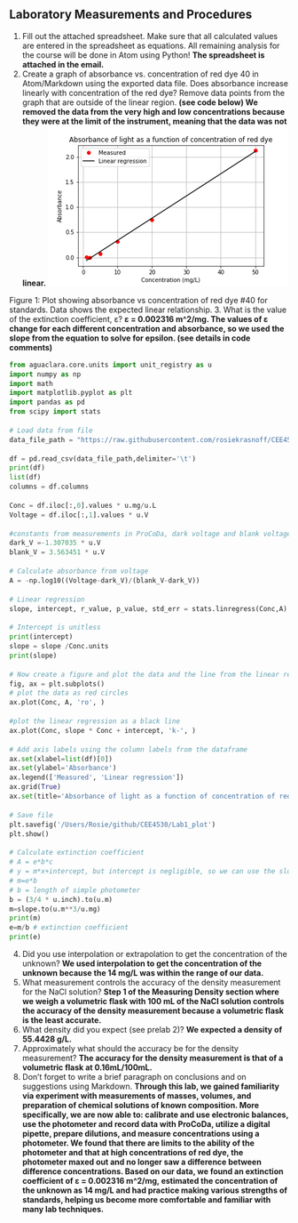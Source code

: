 ## Laboratory Measurements and Procedures

1. Fill out the attached spreadsheet. Make sure that all calculated values are entered in the spreadsheet as equations. All remaining analysis for the course will be done in Atom using Python!
**The spreadsheet is attached in the email.**
2. Create a graph of absorbance vs. concentration of red dye 40 in Atom/Markdown using the exported data file. Does absorbance increase linearly with concentration of the red dye? Remove data points from the graph that are outside of the linear region.
**(see code below)
We removed the data from the very high and low concentrations because they were at the limit of the instrument, meaning that the data was not linear.**
![absorbanceplot](https://github.com/rosiekrasnoff/CEE4530/blob/master/Lab1_plot.png?raw=true)

Figure 1: Plot showing absorbance vs concentration of red dye #40 for standards. Data shows the expected linear relationship.
3. What is the value of the extinction coefficient, ε?
**ε = 0.002316 m^2/mg. The values of ε change for each different concentration and absorbance, so we used the slope from the equation to solve for epsilon. (see details in code comments)**


```python
from aguaclara.core.units import unit_registry as u
import numpy as np
import math
import matplotlib.pyplot as plt
import pandas as pd
from scipy import stats

# Load data from file
data_file_path = "https://raw.githubusercontent.com/rosiekrasnoff/CEE4530/master/Lab1_concentration_voltage_data.tsv"

df = pd.read_csv(data_file_path,delimiter='\t')
print(df)
list(df)
columns = df.columns

Conc = df.iloc[:,0].values * u.mg/u.L
Voltage = df.iloc[:,1].values * u.V

#constants from measurements in ProCoDa, dark voltage and blank voltage
dark_V =-1.307035 * u.V
blank_V	= 3.563451 * u.V

# Calculate absorbance from voltage
A = -np.log10((Voltage-dark_V)/(blank_V-dark_V))

# Linear regression
slope, intercept, r_value, p_value, std_err = stats.linregress(Conc,A)

# Intercept is unitless
print(intercept)
slope = slope /Conc.units
print(slope)

# Now create a figure and plot the data and the line from the linear regression.
fig, ax = plt.subplots()
# plot the data as red circles
ax.plot(Conc, A, 'ro', )

#plot the linear regression as a black line
ax.plot(Conc, slope * Conc + intercept, 'k-', )

# Add axis labels using the column labels from the dataframe
ax.set(xlabel=list(df)[0])
ax.set(ylabel='Absorbance')
ax.legend(['Measured', 'Linear regression'])
ax.grid(True)
ax.set(title='Absorbance of light as a function of concentration of red dye')

# Save file
plt.savefig('/Users/Rosie/github/CEE4530/Lab1_plot')
plt.show()

# Calculate extinction coefficient
# A = e*b*c
# y = m*x+intercept, but intercept is negligible, so we can use the slope, m, to solve for e:
# m=e*b
# b = length of simple photometer
b = (3/4 * u.inch).to(u.m)
m=slope.to(u.m**3/u.mg)
print(m)
e=m/b # extinction coefficient
print(e)


```
4. Did you use interpolation or extrapolation to get the concentration of the unknown?
**We used interpolation to get the concentration of the unknown because the 14 mg/L was within the range of our data.**
5. What measurement controls the accuracy of the density measurement for the NaCl solution?
**Step 1 of the Measuring Density section where we weigh a volumetric flask with 100 mL of the NaCl solution controls the accuracy of the density measurement because a volumetric flask is the least accurate.**
6. What density did you expect (see prelab 2)?
**We expected a density of 55.4428 g/L.**
7. Approximately what should the accuracy be for the density measurement?
**The accuracy for the density measurement is that of a volumetric flask at 0.16mL/100mL.**
8. Don’t forget to write a brief paragraph on conclusions and on suggestions using Markdown.
**Through this lab, we gained familiarity via experiment with measurements of masses, volumes, and preparation of chemical solutions of known composition. More specifically, we are now able to: calibrate and use electronic balances, use the photometer and record data with ProCoDa, utilize a digital pipette, prepare dilutions, and measure concentrations using a photometer. We found that there are limits to the ability of the photometer and that at high concentrations of red dye, the photometer maxed out and no longer saw a difference between difference concentrations. Based on our data, we found an extinction coefficient of ε = 0.002316 m^2/mg, estimated the concentration of the unknown as 14 mg/L and had practice making various strengths of standards, helping us become more comfortable and familiar with many lab techniques.**
